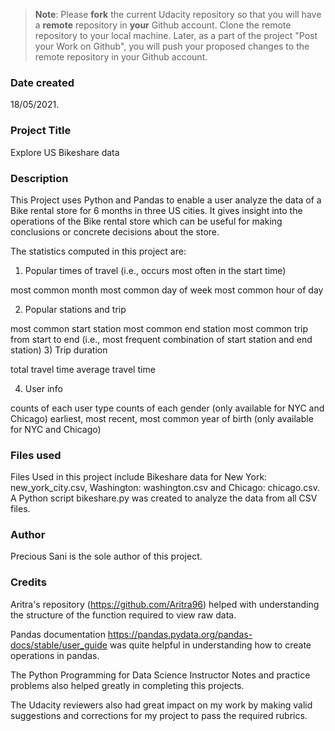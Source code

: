 >**Note**: Please **fork** the current Udacity repository so that you will have a **remote** repository in **your** Github account. Clone the remote repository to your local machine. Later, as a part of the project "Post your Work on Github", you will push your proposed changes to the remote repository in your Github account.

### Date created
18/05/2021.

### Project Title
Explore US Bikeshare data

### Description
This Project uses Python and Pandas to enable a user analyze the data of a Bike rental store for 6 months in three US cities. It gives insight into the operations of the Bike rental store which can be useful for making conclusions or concrete decisions about the store.

The statistics computed in this project are:
1) Popular times of travel (i.e., occurs most often in the start time)

most common month
most common day of week
most common hour of day

2) Popular stations and trip

most common start station
most common end station
most common trip from start to end (i.e., most frequent combination of start station and end station)
3) Trip duration

total travel time
average travel time

4) User info

counts of each user type
counts of each gender (only available for NYC and Chicago)
earliest, most recent, most common year of birth (only available for NYC and Chicago)
### Files used
Files Used in this project include Bikeshare data for New York: new_york_city.csv, Washington: washington.csv and Chicago: chicago.csv. A Python script bikeshare.py was created to analyze the data from all CSV files.
### Author
Precious Sani is the sole author of this project.
### Credits
Aritra's repository (https://github.com/Aritra96) helped with understanding the structure of the function required to view raw data.

Pandas documentation https://pandas.pydata.org/pandas-docs/stable/user_guide was quite helpful in understanding how to create operations in pandas.

The Python Programming for Data Science Instructor Notes and practice problems also helped greatly in completing this projects.

The Udacity reviewers also had great impact on my work by making valid suggestions and corrections for my project to pass the required rubrics.
